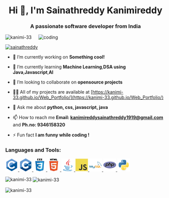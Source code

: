 
<h1 align="center">Hi 👋, I'm Sainathreddy Kanimireddy</h1>
<h3 align="center">A passionate software developer from India</h3>
<img align="right" alt="coding" width="400" src="https://cdn.dribbble.com/users/1162077/screenshots/3848914/media/7ed7d5ca074b48b328150e5a231e8d1f.gif">


<p align="left"> <img src="https://komarev.com/ghpvc/?username=kanimi-33&label=Profile%20views&color=0e75b6&style=flat" alt="kanimi-33" /> </p>

<p align="left"> <a href="https://twitter.com/sainathreddy" target="blank"><img src="https://img.shields.io/twitter/follow/sainathreddy?logo=twitter&style=for-the-badge" alt="sainathreddy" /></a> </p>

- 🔭 I’m currently working on **Something cool!**

- 🌱 I’m currently learning **Machine Learning**,**DSA using Java**,**Javascript**,**AI**

- 👯 I’m looking to collaborate on **opensource projects**

- 👨‍💻 All of my projects are available at [https://kanimi-33.github.io/Web_Portfolio/](https://kanimi-33.github.io/Web_Portfolio/)

- 💬 Ask me about **python, css, javascript, java**

- 📫 How to reach me **Email: kanimireddysainathreddy1919@gmail.com** and **Ph.no: 9346158320**

- ⚡ Fun fact **I am funny while coding !**


<h3 align="left">Languages and Tools:</h3>
<p align="left"> <a href="https://www.cprogramming.com/" target="_blank" rel="noreferrer"> <img src="https://raw.githubusercontent.com/devicons/devicon/master/icons/c/c-original.svg" alt="c" width="40" height="40"/> </a> <a href="https://www.w3schools.com/cpp/" target="_blank" rel="noreferrer"> <img src="https://raw.githubusercontent.com/devicons/devicon/master/icons/cplusplus/cplusplus-original.svg" alt="cplusplus" width="40" height="40"/> </a> <a href="https://www.w3schools.com/css/" target="_blank" rel="noreferrer"> <img src="https://raw.githubusercontent.com/devicons/devicon/master/icons/css3/css3-original-wordmark.svg" alt="css3" width="40" height="40"/> </a> <a href="https://www.w3.org/html/" target="_blank" rel="noreferrer"> <img src="https://raw.githubusercontent.com/devicons/devicon/master/icons/html5/html5-original-wordmark.svg" alt="html5" width="40" height="40"/> </a> <a href="https://www.java.com" target="_blank" rel="noreferrer"> <img src="https://raw.githubusercontent.com/devicons/devicon/master/icons/java/java-original.svg" alt="java" width="40" height="40"/> </a> <a href="https://developer.mozilla.org/en-US/docs/Web/JavaScript" target="_blank" rel="noreferrer"> <img src="https://raw.githubusercontent.com/devicons/devicon/master/icons/javascript/javascript-original.svg" alt="javascript" width="40" height="40"/> </a> <a href="https://www.mysql.com/" target="_blank" rel="noreferrer"> <img src="https://raw.githubusercontent.com/devicons/devicon/master/icons/mysql/mysql-original-wordmark.svg" alt="mysql" width="40" height="40"/> </a> <a href="https://www.php.net" target="_blank" rel="noreferrer"> <img src="https://raw.githubusercontent.com/devicons/devicon/master/icons/php/php-original.svg" alt="php" width="40" height="40"/> </a> <a href="https://www.python.org" target="_blank" rel="noreferrer"> <img src="https://raw.githubusercontent.com/devicons/devicon/master/icons/python/python-original.svg" alt="python" width="40" height="40"/> </a> </p>

<p><img align="left" src="https://github-readme-stats.vercel.app/api/top-langs?username=kanimi-33&show_icons=true&locale=en&layout=compact" alt="kanimi-33" /></p>

<p>&nbsp;<img align="center" src="https://github-readme-stats.vercel.app/api?username=kanimi-33&show_icons=true&locale=en" alt="kanimi-33" /></p>

<p><img align="center" src="https://github-readme-streak-stats.herokuapp.com/?user=kanimi-33&" alt="kanimi-33" /></p>

